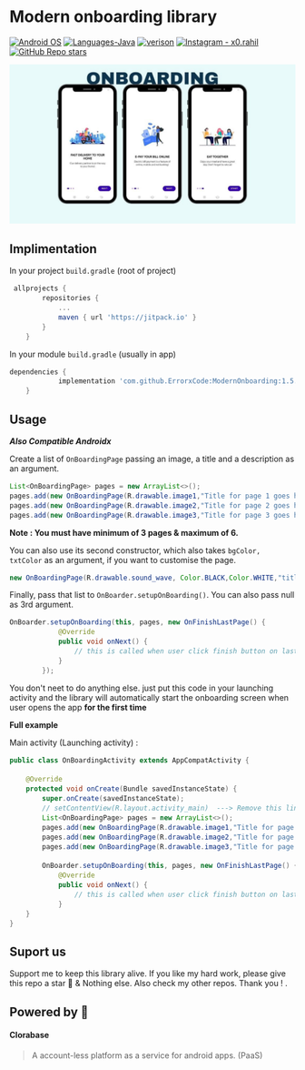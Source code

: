 
# Modern onboarding library

<p align="left">
  <a href="#"><img alt="Android OS" src="https://img.shields.io/badge/OS-Android-3DDC84?style=flat-square&logo=android"></a>
  <a href="#"><img alt="Languages-Java" src="https://img.shields.io/badge/Language-Java-1DA1F2?style=flat-square&logo=java"></a>
  <a href="#"><img alt="verison" src="https://jitpack.io/v/ErrorxCode/ModernOnboarding.svg"></a>
  <a href="https://www.instagram.com/x__coder__x/"><img alt="Instagram - x0.rahil" src="https://img.shields.io/badge/Instagram-x0.rahil-lightgrey"></a>
  <a href="#"><img alt="GitHub Repo stars" src="https://img.shields.io/github/stars/ErrorxCode/ModernOnboarding?style=social"></a>
  </p>


![thumbmail](/thumbnail.png)


## Implimentation

In your project ```build.gradle``` (root of project)

```groovy
 allprojects {
		repositories {
			...
			maven { url 'https://jitpack.io' }
		}
	}
```
In your module ```build.gradle``` (usually in app)
```groovy
dependencies {
	        implementation 'com.github.ErrorxCode:ModernOnboarding:1.5.0'
	}
```

  
## Usage
***Also Compatible Androidx***


Create a list of `OnBoardingPage` passing an image, a title and a description as an argument.
```java
List<OnBoardingPage> pages = new ArrayList<>();
pages.add(new OnBoardingPage(R.drawable.image1,"Title for page 1 goes here....","Description for page 1 goes here...."));
pages.add(new OnBoardingPage(R.drawable.image2,"Title for page 2 goes here....","Description for page 2 goes here...."));
pages.add(new OnBoardingPage(R.drawable.image3,"Title for page 3 goes here....","Description for page 3 goes here...."));
```
**Note : You must have minimum of 3 pages & maximum of 6.**



You can also use its second constructor, which also takes `bgColor, txtColor` as an argument, if you want to customise the page.
```java
new OnBoardingPage(R.drawable.sound_wave, Color.BLACK,Color.WHITE,"title here..","description here...");
```



Finally, pass that list to `OnBoarder.setupOnBoarding()`. You can also pass null as 3rd argument.
```java
OnBoarder.setupOnBoarding(this, pages, new OnFinishLastPage() {
            @Override
            public void onNext() {
                // this is called when user click finish button on last page.
            }
        });
```
You don't neet to do anything else. just put this code in your launching activity and the library will automatically start the onboarding screen when user opens the app **for the first time**

**Full example**

Main activity (Launching activity) :
```java
public class OnBoardingActivity extends AppCompatActivity {

    @Override
    protected void onCreate(Bundle savedInstanceState) {
        super.onCreate(savedInstanceState);
        // setContentView(R.layout.activity_main)  ---> Remove this line
        List<OnBoardingPage> pages = new ArrayList<>();
        pages.add(new OnBoardingPage(R.drawable.image1,"Title for page 1 goes here....","Description for page 1 goes here...."));
        pages.add(new OnBoardingPage(R.drawable.image2,"Title for page 2 goes here....","Description for page 2 goes here...."));
        pages.add(new OnBoardingPage(R.drawable.image3,"Title for page 3 goes here....","Description for page 3 goes here...."));
        
        OnBoarder.setupOnBoarding(this, pages, new OnFinishLastPage() {
            @Override
            public void onNext() {
                // this is called when user click finish button on last page.
            }
    }
}
```


## Suport us
Support me to keep this library alive. If you like my hard work, please give this repo a star 🌟 & Nothing else. Also check my other repos. Thank you ! .


## Powered by 💓
#### Clorabase
>  A account-less platform as a service for android apps. (PaaS)
